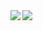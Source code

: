 <a href="https://chenming9.github.io">
<img align="left" src="https://github-readme-stats.vercel.app/api?username=chenming9&count_private=true&show_icons=true&theme=dark" />
</a>
<a href="https://chenming9.github.io">
<img align="left" src="https://github-readme-stats.vercel.app/api/top-langs/?username=chenming9&theme=dark&hide=html" />
</a>
